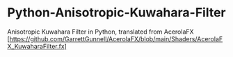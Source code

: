 # Python-Anisotropic-Kuwahara-Filter

Anisotropic Kuwahara Filter in Python, translated from AcerolaFX [https://github.com/GarrettGunnell/AcerolaFX/blob/main/Shaders/AcerolaFX_KuwaharaFilter.fx]
